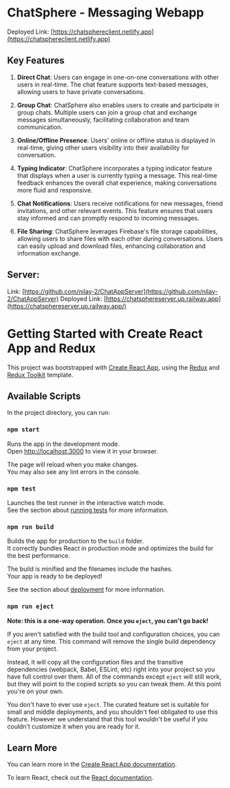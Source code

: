 # ChatSphere - Messaging Webapp

Deployed Link: [https://chatsphereclient.netlify.app](https://chatsphereclient.netlify.app)

## Key Features

1. **Direct Chat**: Users can engage in one-on-one conversations with other users in real-time. The chat feature supports text-based messages, allowing users to have private conversations.

2. **Group Chat**: ChatSphere also enables users to create and participate in group chats. Multiple users can join a group chat and exchange messages simultaneously, facilitating collaboration and team communication.

3. **Online/Offline Presence**: Users' online or offline status is displayed in real-time, giving other users visibility into their availability for conversation.

4. **Typing Indicator**: ChatSphere incorporates a typing indicator feature that displays when a user is currently typing a message. This real-time feedback enhances the overall chat experience, making conversations more fluid and responsive.

5. **Chat Notifications**: Users receive notifications for new messages, friend invitations, and other relevant events. This feature ensures that users stay informed and can promptly respond to incoming messages.

6. **File Sharing**: ChatSphere leverages Firebase's file storage capabilities, allowing users to share files with each other during conversations. Users can easily upload and download files, enhancing collaboration and information exchange.

## Server:
Link: [https://github.com/nilay-2/ChatAppServer](https://github.com/nilay-2/ChatAppServer)
Deployed Link: [https://chatsphereserver.up.railway.app](https://chatsphereserver.up.railway.app/)
# Getting Started with Create React App and Redux

This project was bootstrapped with [Create React App](https://github.com/facebook/create-react-app), using the [Redux](https://redux.js.org/) and [Redux Toolkit](https://redux-toolkit.js.org/) template.

## Available Scripts

In the project directory, you can run:

### `npm start`

Runs the app in the development mode.\
Open [http://localhost:3000](http://localhost:3000) to view it in your browser.

The page will reload when you make changes.\
You may also see any lint errors in the console.

### `npm test`

Launches the test runner in the interactive watch mode.\
See the section about [running tests](https://facebook.github.io/create-react-app/docs/running-tests) for more information.

### `npm run build`

Builds the app for production to the `build` folder.\
It correctly bundles React in production mode and optimizes the build for the best performance.

The build is minified and the filenames include the hashes.\
Your app is ready to be deployed!

See the section about [deployment](https://facebook.github.io/create-react-app/docs/deployment) for more information.

### `npm run eject`

**Note: this is a one-way operation. Once you `eject`, you can't go back!**

If you aren't satisfied with the build tool and configuration choices, you can `eject` at any time. This command will remove the single build dependency from your project.

Instead, it will copy all the configuration files and the transitive dependencies (webpack, Babel, ESLint, etc) right into your project so you have full control over them. All of the commands except `eject` will still work, but they will point to the copied scripts so you can tweak them. At this point you're on your own.

You don't have to ever use `eject`. The curated feature set is suitable for small and middle deployments, and you shouldn't feel obligated to use this feature. However we understand that this tool wouldn't be useful if you couldn't customize it when you are ready for it.

## Learn More

You can learn more in the [Create React App documentation](https://facebook.github.io/create-react-app/docs/getting-started).

To learn React, check out the [React documentation](https://reactjs.org/).
